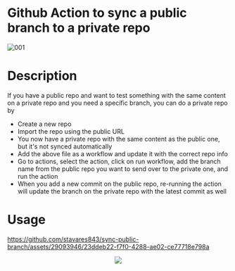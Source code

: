 # Github Action to sync a public branch to a private repo

![001](https://github.com/stavares843/sync-public-branch/assets/29093946/2248f93c-061e-40f7-a240-df9b6a04a73c)

# Description

If you have a public repo and want to test something with the same content on a private repo and you need a specific branch, you can do a private repo by
- Create a new repo
- Import the repo using the public URL
- You now have a private repo with the same content as the public one, but it's not synced automatically
- Add the above file as a workflow and update it with the correct repo info
- Go to actions, select the action, click on run workflow, add the branch name from the public repo you want to send over to the private one, and run the action
- When you add a new commit on the public repo, re-running the action will update the branch on the private repo with the latest commit as well

# Usage

https://github.com/stavares843/sync-public-branch/assets/29093946/23ddeb22-f7f0-4288-ae02-ce77718e798a


<p align="center">
   <a href="/LICENSE"><img src="https://img.shields.io/badge/license-MIT-green.svg?style=flat" /></a>
</p>
